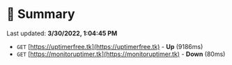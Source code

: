 # 📖 Summary
Last updated: **3/30/2022, 1:04:45 PM**

- `GET` [https://uptimerfree.tk](https://uptimerfree.tk) - **Up** (9186ms)
- `GET` [https://monitoruptimer.tk](https://monitoruptimer.tk) - **Down** (80ms)
